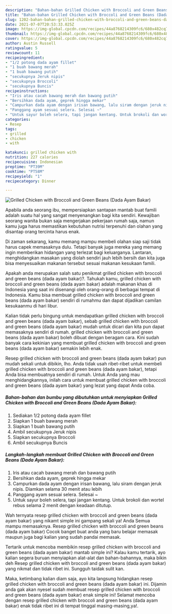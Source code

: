 ```yaml
---
description: "Bahan-bahan Grilled Chicken with Broccoli and Green Beans (Dada Ayam Bakar) yang enak dan Mudah Dibuat"
title: "Bahan-bahan Grilled Chicken with Broccoli and Green Beans (Dada Ayam Bakar) yang enak dan Mudah Dibuat"
slug: 1202-bahan-bahan-grilled-chicken-with-broccoli-and-green-beans-dada-ayam-bakar-yang-enak-dan-mudah-dibuat
date: 2021-07-07T20:53:33.025Z
image: https://img-global.cpcdn.com/recipes/44a8768214309fc6/680x482cq70/grilled-chicken-with-broccoli-and-green-beans-dada-ayam-bakar-foto-resep-utama.jpg
thumbnail: https://img-global.cpcdn.com/recipes/44a8768214309fc6/680x482cq70/grilled-chicken-with-broccoli-and-green-beans-dada-ayam-bakar-foto-resep-utama.jpg
cover: https://img-global.cpcdn.com/recipes/44a8768214309fc6/680x482cq70/grilled-chicken-with-broccoli-and-green-beans-dada-ayam-bakar-foto-resep-utama.jpg
author: Austin Russell
ratingvalue: 5
reviewcount: 11
recipeingredient:
- "1/2 potong dada ayam fillet"
- "1 buah bawang merah"
- "1 buah bawang putih"
- "secukupnya Jeruk nipis"
- "secukupnya Broccoli"
- "secukupnya Buncis"
recipeinstructions:
- "Iris atau cacah bawang merah dan bawang putih"
- "Bersihkan dada ayam, geprek hingga mekar"
- "Campurkan dada ayam dengan irisan bawang, lalu siram dengan jeruk nipis. Diamkan selama 30 menit atau lebih"
- "Panggang ayam sesuai selera. Selesai ~"
- "Untuk sayur boleh selera, tapi jangan kentang. Untuk brokoli dan wortel rebus selama 2 menit dengan keadaan ditutup."
categories:
- Resep
tags:
- grilled
- chicken
- with

katakunci: grilled chicken with 
nutrition: 227 calories
recipecuisine: Indonesian
preptime: "PT39M"
cooktime: "PT58M"
recipeyield: "1"
recipecategory: Dinner

---
```



![Grilled Chicken with Broccoli and Green Beans (Dada Ayam Bakar)](https://img-global.cpcdn.com/recipes/44a8768214309fc6/680x482cq70/grilled-chicken-with-broccoli-and-green-beans-dada-ayam-bakar-foto-resep-utama.jpg)

Apabila anda seorang ibu, mempersiapkan santapan mantab buat famili adalah suatu hal yang sangat menyenangkan bagi kita sendiri. Kewajiban seorang  wanita bukan saja mengerjakan pekerjaan rumah saja, namun kamu juga harus memastikan kebutuhan nutrisi terpenuhi dan olahan yang disantap orang tercinta harus enak.

Di zaman  sekarang, kamu memang mampu membeli olahan siap saji tidak harus capek memasaknya dulu. Tetapi banyak juga mereka yang memang ingin memberikan hidangan yang terlezat bagi keluarganya. Lantaran, menghidangkan masakan yang diolah sendiri jauh lebih bersih dan kita juga bisa menyesuaikan makanan tersebut sesuai makanan kesukaan famili. 



Apakah anda merupakan salah satu penikmat grilled chicken with broccoli and green beans (dada ayam bakar)?. Tahukah kamu, grilled chicken with broccoli and green beans (dada ayam bakar) adalah makanan khas di Indonesia yang saat ini disenangi oleh orang-orang di berbagai tempat di Indonesia. Kamu bisa membuat grilled chicken with broccoli and green beans (dada ayam bakar) sendiri di rumahmu dan dapat dijadikan camilan kesukaanmu di hari libur.

Kalian tidak perlu bingung untuk mendapatkan grilled chicken with broccoli and green beans (dada ayam bakar), sebab grilled chicken with broccoli and green beans (dada ayam bakar) mudah untuk dicari dan kita pun dapat memasaknya sendiri di rumah. grilled chicken with broccoli and green beans (dada ayam bakar) boleh dibuat dengan beragam cara. Kini sudah banyak cara kekinian yang membuat grilled chicken with broccoli and green beans (dada ayam bakar) semakin lebih enak.

Resep grilled chicken with broccoli and green beans (dada ayam bakar) pun mudah sekali untuk dibikin, lho. Anda tidak usah ribet-ribet untuk membeli grilled chicken with broccoli and green beans (dada ayam bakar), tetapi Anda bisa membuatnya sendiri di rumah. Untuk Anda yang mau menghidangkannya, inilah cara untuk membuat grilled chicken with broccoli and green beans (dada ayam bakar) yang lezat yang dapat Anda coba.

<!--inarticleads1-->

##### Bahan-bahan dan bumbu yang dibutuhkan untuk menyiapkan Grilled Chicken with Broccoli and Green Beans (Dada Ayam Bakar):

1. Sediakan 1/2 potong dada ayam fillet
1. Siapkan 1 buah bawang merah
1. Siapkan 1 buah bawang putih
1. Ambil secukupnya Jeruk nipis
1. Siapkan secukupnya Broccoli
1. Ambil secukupnya Buncis




<!--inarticleads2-->

##### Langkah-langkah membuat Grilled Chicken with Broccoli and Green Beans (Dada Ayam Bakar):

1. Iris atau cacah bawang merah dan bawang putih
1. Bersihkan dada ayam, geprek hingga mekar
1. Campurkan dada ayam dengan irisan bawang, lalu siram dengan jeruk nipis. Diamkan selama 30 menit atau lebih
1. Panggang ayam sesuai selera. Selesai ~
1. Untuk sayur boleh selera, tapi jangan kentang. Untuk brokoli dan wortel rebus selama 2 menit dengan keadaan ditutup.




Wah ternyata resep grilled chicken with broccoli and green beans (dada ayam bakar) yang nikamt simple ini gampang sekali ya! Anda Semua mampu memasaknya. Resep grilled chicken with broccoli and green beans (dada ayam bakar) Cocok banget buat anda yang baru belajar memasak maupun juga bagi kalian yang sudah pandai memasak.

Tertarik untuk mencoba membikin resep grilled chicken with broccoli and green beans (dada ayam bakar) mantab simple ini? Kalau kamu tertarik, ayo kalian segera buruan menyiapkan alat-alat dan bahan-bahannya, maka bikin deh Resep grilled chicken with broccoli and green beans (dada ayam bakar) yang nikmat dan tidak ribet ini. Sungguh taidak sulit kan. 

Maka, ketimbang kalian diam saja, ayo kita langsung hidangkan resep grilled chicken with broccoli and green beans (dada ayam bakar) ini. Dijamin anda gak akan nyesel sudah membuat resep grilled chicken with broccoli and green beans (dada ayam bakar) enak simple ini! Selamat mencoba dengan resep grilled chicken with broccoli and green beans (dada ayam bakar) enak tidak ribet ini di tempat tinggal masing-masing,ya!.


